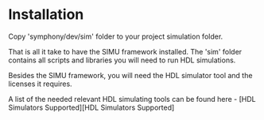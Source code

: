 # Installation

Copy 'symphony/dev/sim' folder to your project simulation folder. 

That is all it take to have the SIMU framework installed. The 'sim' folder contains all scripts and libraries you will need to run HDL simulations.

Besides the SIMU framework, you will need the HDL simulator tool and the licenses it requires.

A list of the needed relevant HDL simulating tools can be found here - [HDL Simulators Supported][HDL Simulators Supported]

